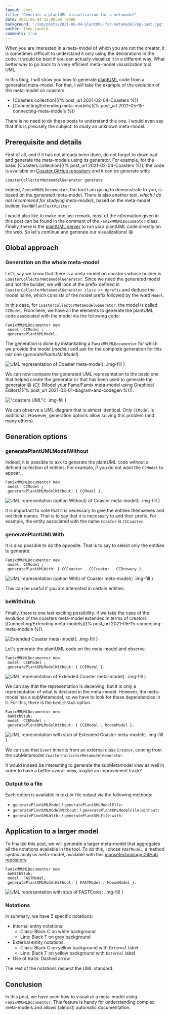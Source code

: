 ```yaml
---
layout: post
title: "Generate a plantUML visualization for a metamodel"
date: 2021-06-04 12:00:00 -0400
background: '/img/posts/2021-06-04-plantUML-for-metamodel/bg-post.jpg'
author: Théo Lanord
comments: true
---
```


When you are interested in a meta-model of which you are not the creator, it is sometimes difficult to understand it only using the declarations in the code.
It would be best if you can actually visualize it in a different way.
What better way to go back to a very efficient meta-model visualization tool: UML.

In this blog, I will show you how to generate [plantUML](https://plantuml.com/) code from a generated meta-model.
For that, I will take the example of the evolution of the meta-model on coasters:

- [Coasters collection]({% post_url 2021-02-04-Coasters %})
- [Connecting/Extending meta-models]({% post_url 2021-05-15-connecting-meta-models %})

There is no need to do these posts to understand this one.
I would even say that this is precisely the subject: to study an unknown meta-model.

## Prerequisite and details

First of all, and if it has not already been done, do not forget to download and generate the meta-models using its generator.
For example, for the basic [Coasters collection]({% post_url 2021-02-04-Coasters %}), the code is available on [Coaster GitHub repository](https://github.com/badetitou/CoastersCollector) and it can be generate with:

```st
CoasterCollectorMetamodelGenerator generate
```

Indeed, `FamixMMUMLDocumentor`, the tool I am going to demonstrate to you, is based on the generated meta-model.
There is also another tool, *which I do not recommend for studying meta-models*, based on the meta-model builder, `FmxMBPlantTextVisitor`.

I would also like to make one last remark, most of the information given in this post can be found in the comment of the `FamixMMUMLDocumentor` class.
Finally, there is the [plantUML server](http://www.plantuml.com/plantuml/uml/SyfFKj2rKt3CoKnELR1Io4ZDoSa70000) to run your plantUML code directly on the web.
So let's continue and generate our visualizations! :smile:

## Global approach

### Generation on the whole meta-model

Let's say we know that there is a meta-model on coasters whose builder is `CoasterCollectorMetamodelGenerator`.
Since we need the generated model and not the builder, we will look at the prefix defined in `CoasterCollectorMetamodelGenerator class >> #prefix` and deduce the model name, which consists of the model prefix followed by the word `Model`.

In this case, for `CoasterCollectorMetamodelGenerator`, the model is called `CCModel`.
From here, we have all the elements to generate the plantUML code associated with the model via the following code:

```st
FamixMMUMLDocumentor new
 model: CCModel ;
 generatePlantUMLModel.
```

The generation is done by instantiating a `FamixMMUMLDocumentor` for which we provide the model (*model:*) and ask for the complete generation for this last one (*generatePlantUMLModel*).

![UML representation of Coaster meta-model](/img/posts/2021-06-04-plantUML-for-metamodel/CCModel-plantUML.svg){: .img-fill }

We can now compare the generated UML representation to the basic one that helped create the generator or that has been used to generate the generator :smile: (*Cf.* [Model your Fame/Famix meta-model using Graphical Editors]({% post_url 2021-03-01-diagram-and-codegen %})).

!["coasters UML"](/img/posts/2021-02-04-Coasters/coaster-model.drawio.svg){: .img-fill }

We can observe a UML diagram that is almost identical.
Only `CCModel` is additional.
However, generation options allow solving this problem (and many others).

## Generation options

### generatePlantUMLModelWithout

Indeed, it is possible to ask to generate the plantUML code without a defined collection of entities. For example, if you do not want the `CCModel` to appear.

```st
FamixMMUMLDocumentor new
 model: CCModel ;
 generatePlantUMLModelWithout: { CCModel }.
```

![UML representation (option Without) of Coaster meta-model](/img/posts/2021-06-04-plantUML-for-metamodel/CCModel-plantUML-Without.svg){: .img-fill }

It is important to note that it is necessary to give the entities themselves and not their names.
That is to say that it is necessary to add their prefix.
For example, the entity associated with the name `Coaster` is `CCCoaster`.

### generatePlantUMLWith

It is also possible to do the opposite.
That is to say to select only the entities to generate.

```st
FamixMMUMLDocumentor new
 model: CCModel ;
 generatePlantUMLWith: { CCCoaster . CCCreator . CCBrewery }.
```

![UML representation (option With) of Coaster meta-model](/img/posts/2021-06-04-plantUML-for-metamodel/CCModel-plantUML-With.svg){: .img-fill }

This can be useful if you are interested in certain entities.

### beWithStub

Finally, there is one last exciting possibility.
If we take the case of the evolution of the coasters meta-model extended in terms of creators [Connecting/Extending meta-models]({% post_url 2021-05-15-connecting-meta-models %}).

![Extended Coaster meta-model](/img/posts/2021-05-15-connecting-meta-models/extended-coaster-model.drawio.svg){: .img-fill }

Let's generate the plantUML code on the meta-model and observe.

```st
FamixMMUMLDocumentor new
 model: CCEModel ;
 generatePlantUMLModelWithout: { CCEModel }.
```

![UML representation of Extended Coaster meta-model](/img/posts/2021-06-04-plantUML-for-metamodel/CMModel-plantUML-Without.svg){: .img-fill }

We can say that the representation is deceiving, but it is only a representation of what is declared in the meta-model.
However, the meta-model has a subMetamodel, so we have to look for these dependencies in it.
For this, there is the `beWithStub` option.

```st
FamixMMUMLDocumentor new
 beWithStub;
 model: CCEModel ;
 generatePlantUMLModelWithout: { CCEModel . MooseModel }.
```

![UML representation with stub of Extended Coaster meta-model](/img/posts/2021-06-04-plantUML-for-metamodel/CMModel-plantUML-Without-beWithStub.svg){: .img-fill }

We can see that `Event` inherits from an external class `Creator`, coming from the subMetamodel `CoasterCollectorMetamodelGenerator`.

It would indeed be interesting to generate the subMetamodel view as well in order to have a better overall view, maybe an improvement track?

### Output to a file

Each option is available in text or file output via the following methods:

- `generatePlantUMLModel` / `generatePlantUMLModelFile:`
- `generatePlantUMLModelWithout:` / `generatePlantUMLModelFile:without:`
- `generatePlantUMLWith:` / `generatePlantUMLFile:with:`

## Application to a larger model

To finalize this post, we will generate a larger meta-model that aggregates all the notations available in the tool.
To do this, I chose `FASTModel`, a method syntax analysis meta-model, available with this [moosetechnology GitHub repository](https://github.com/moosetechnology/FAST).

```st
FamixMMUMLDocumentor new
 beWithStub;
 model: FASTModel;
 generatePlantUMLModelWithout: { FASTModel . MooseModel }.
```

![UML representation with stub of FASTCore](/img/posts/2021-06-04-plantUML-for-metamodel/FASTCore-plantUML-Without-beWithStub.svg){: .img-fill }

### Notations

In summary, we have 5 specific notations:

- Internal entity notations:
  - Class:    Black C on white background
  - Line:     Black T on grey background
- External entity notations:
  - Class:    Black C on yellow background with `External` label
  - Line:     Black T on yellow background with `External` label
- Use of traits:    Dashed arrow

The rest of the notations respect the UML standard.

## Conclusion

In this post, we have seen how to visualize a meta-model using `FamixMMUMLDocumentor`.
This feature is handy for understanding complex meta-models and allows (almost) automatic documentation.
